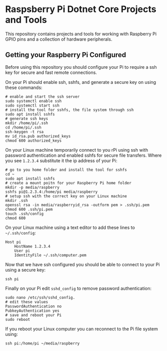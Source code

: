 # Raspsberry Pi Dotnet Core Projects and Tools

This repository contains projects and tools for working with Raspberry Pi GPIO pins and a collection of hardware peripherals.

## Getting your Raspberry Pi Configured

Before using this repository you should configure your Pi to require a ssh key for secure and fast remote connections.

On your Pi should enable ssh, sshfs, and generate a secure key on using these commands:

```console
# enable and start the ssh server
sudo systemctl enable ssh
sudo systemctl start ssh
# install the tool for sshfs, the file system through ssh
sudo apt install sshfs
# generate ssh keys
mkdir /home/pi/.ssh
cd /home/pi/.ssh
ssh-keygen -t rsa
mv id_rsa.pub authorized_keys
chmod 600 authorized_keys
```

On your Linux machine temporarily connect to you rPi using ssh with password authentication and enabled sshfs for secure file transfers. Where you see ``1.2.3.4`` substitute it the ip address of your Pi:

```console
# go to you home folder and install the tool for sshfs
cd ~
sudo apt install sshfs
# create a mount poitn for your Raspberry Pi home folder
mkdir -p media/raspberry
sshfs pi@1.2.3.4:/home/pi media/raspberry
# setup ssh with the correct key on your Linux machine
mkdir .ssh
openssl rsa -in media/raspberryid_rsa -outform pem > .ssh/pi.pem
chmod 600 .ssh/pi.pem
touch .ssh/config
chmod 600 
```

On your Linux machine using a text editor to add these lines to  ``~/.ssh/config``:

```console
Host pi
    HostName 1.2.3.4
    User pi
    IdentityFile ~/.ssh/computer.pem
```

Now that we have ssh configured you should be able to connect to your Pi using a secure key:

```console
ssh pi
```

Finally on your Pi edit ``sshd_config`` to remove password authentication:

```console
sudo nano /etc/ssh/sshd_config.
# edit these values
PasswordAuthentication no
PubkeyAuthentication yes
# save and reboot your Pi
sudo reboot
```

If you reboot your Linux computer you can reconnect to the Pi file system using:

```console
ssh pi:/home/pi ~/media/raspberry
```
